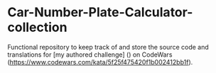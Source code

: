 # Car-Number-Plate-Calculator-collection
Functional repository to keep track of and store the source code and translations for [my authored challenge] () on CodeWars (https://www.codewars.com/kata/5f25f475420f1b002412bb1f).
